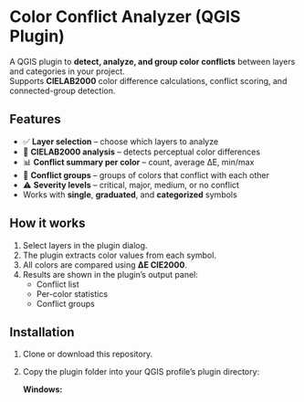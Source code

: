 # Color Conflict Analyzer (QGIS Plugin)

A QGIS plugin to **detect, analyze, and group color conflicts** between layers and categories in your project.  
Supports **CIELAB2000** color difference calculations, conflict scoring, and connected-group detection.

## Features
- ✅ **Layer selection** – choose which layers to analyze
- 🎯 **CIELAB2000 analysis** – detects perceptual color differences
- 📊 **Conflict summary per color** – count, average ΔE, min/max
- 🔗 **Conflict groups** – groups of colors that conflict with each other
- ⚠️ **Severity levels** – critical, major, medium, or no conflict
- Works with **single**, **graduated**, and **categorized** symbols

## How it works
1. Select layers in the plugin dialog.
2. The plugin extracts color values from each symbol.
3. All colors are compared using **ΔE CIE2000**.
4. Results are shown in the plugin’s output panel:
   - Conflict list
   - Per-color statistics
   - Conflict groups

## Installation
1. Clone or download this repository.
2. Copy the plugin folder into your QGIS profile’s plugin directory:

   **Windows:**  
